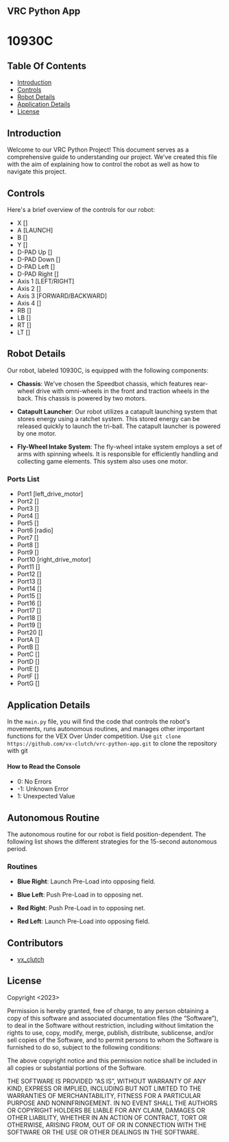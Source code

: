 ## VRC Python App

# 10930C

## Table Of Contents
 - [Introduction](#Introduction)
 - [Controls](#Controls)
 - [Robot Details](#Robot-Details)
 - [Application Details](#Application-Details)
 - [License](#License)

## Introduction
Welcome to our VRC Python Project! This document serves as a comprehensive guide to understanding our project. We've created this file with the aim of explaining how to control the robot as well as how to navigate this project.

## Controls
Here's a brief overview of the controls for our robot:

- X []
- A [LAUNCH]
- B []
- Y []
- D-PAD Up []
- D-PAD Down []
- D-PAD Left []
- D-PAD Right []
- Axis 1 [LEFT/RIGHT]
- Axis 2 []
- Axis 3 [FORWARD/BACKWARD]
- Axis 4 []
- RB []
- LB []
- RT []
- LT []

## Robot Details
Our robot, labeled 10930C, is equipped with the following components:

- **Chassis**: We've chosen the Speedbot chassis, which features rear-wheel drive with omni-wheels in the front and traction wheels in the back. This chassis is powered by two motors.

- **Catapult Launcher**: Our robot utilizes a catapult launching system that stores energy using a ratchet system. This stored energy can be released quickly to launch the tri-ball. The catapult launcher is powered by one motor.

- **Fly-Wheel Intake System**: The fly-wheel intake system employs a set of arms with spinning wheels. It is responsible for efficiently handling and collecting game elements. This system also uses one motor.

### Ports List

- Port1 [left_drive_motor]
- Port2 []
- Port3 []
- Port4 []
- Port5 []
- Port6 [radio]
- Port7 []
- Port8 []
- Port9 []
- Port10 [right_drive_motor]
- Port11 []
- Port12 []
- Port13 []
- Port14 []
- Port15 []
- Port16 []
- Port17 []
- Port18 []
- Port19 []
- Port20 []
- PortA []
- PortB []
- PortC []
- PortD []
- PortE []
- PortF []
- PortG []

## Application Details
In the `main.py` file, you will find the code that controls the robot's movements, runs autonomous routines, and manages other important functions for the VEX Over Under competition. Use `git clone https://github.com/vx-clutch/vrc-python-app.git` to clone the repository with git

#### How to Read the Console

- 0: No Errors
- -1: Unknown Error
- 1: Unexpected Value

## Autonomous Routine
The autonomous routine for our robot is field position-dependent. The following list shows the different strategies for the 15-second autonomous period.  

### Routines

- **Blue Right**: Launch Pre-Load into opposing field.

- **Blue Left**: Push Pre-Load in to opposing net.

- **Red Right**: Push Pre-Load in to opposing net.

- **Red Left**: Launch Pre-Load into opposing field.

## Contributors

- [vx_clutch](https://github.com/vx-clutch)

## License
Copyright <2023> <vx-clutch>

Permission is hereby granted, free of charge, to any person obtaining a copy of this software and associated documentation files (the “Software”), to deal in the Software without restriction, including without limitation the rights to use, copy, modify, merge, publish, distribute, sublicense, and/or sell copies of the Software, and to permit persons to whom the Software is furnished to do so, subject to the following conditions:

The above copyright notice and this permission notice shall be included in all copies or substantial portions of the Software.

THE SOFTWARE IS PROVIDED “AS IS”, WITHOUT WARRANTY OF ANY KIND, EXPRESS OR IMPLIED, INCLUDING BUT NOT LIMITED TO THE WARRANTIES OF MERCHANTABILITY, FITNESS FOR A PARTICULAR PURPOSE AND NONINFRINGEMENT. IN NO EVENT SHALL THE AUTHORS OR COPYRIGHT HOLDERS BE LIABLE FOR ANY CLAIM, DAMAGES OR OTHER LIABILITY, WHETHER IN AN ACTION OF CONTRACT, TORT OR OTHERWISE, ARISING FROM, OUT OF OR IN CONNECTION WITH THE SOFTWARE OR THE USE OR OTHER DEALINGS IN THE SOFTWARE.
